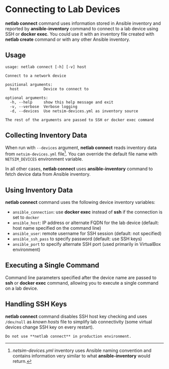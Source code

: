 # Connecting to Lab Devices

**netlab connect** command uses information stored in Ansible inventory and reported by **ansible-inventory** command to connect to a lab device using SSH or **docker exec**. You could use it with an inventory file created with **netlab create** command or with any other Ansible inventory.

## Usage

```text
usage: netlab connect [-h] [-v] host

Connect to a network device

positional arguments:
  host           Device to connect to

optional arguments:
  -h, --help     show this help message and exit
  -v, --verbose  Verbose logging
  -d, --devices  Use netsim-devices.yml as inventory source

The rest of the arguments are passed to SSH or docker exec command
```

## Collecting Inventory Data

When run with `--devices` argument, **netlab connect** reads inventory data from `netsim-devices.yml` file[^1]. You can override the default file name with `NETSIM_DEVICES` environment variable.

In all other cases, **netlab connect** uses **ansible-inventory** command to fetch device data from Ansible inventory.

[^1]: *netsim-devices.yml* inventory uses Ansible naming convention and contains information very similar to what **ansible-inventory** would return.

## Using Inventory Data

**netlab connect** command uses the following device inventory variables:

* `ansible_connection`: use **docker exec** instead of **ssh** if the connection is set to `docker`
* `ansible_host`: IP address or alternate FQDN for the lab device (default: host name specified on the command line)
* `ansible_user`: remote username for SSH session (default: not specified)
* `ansible_ssh_pass` to specify password (default: use SSH keys)
* `ansible_port` to specify alternate SSH port (used primarily in VirtualBox environment)

## Executing a Single Command

Command line parameters specified after the device name are passed to **ssh** or **docker exec** command, allowing you to execute a single command on a lab device.

## Handling SSH Keys

**netlab connect** command disables SSH host key checking and uses `/dev/null` as _known hosts_ file to simplify lab connectivity (some virtual devices change SSH key on every restart).

```{warning}
Do not use **netlab connect** in production environment.
```
